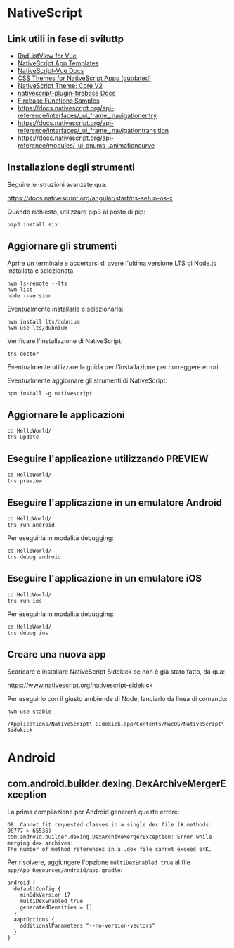# NativeScript

## Link utili in fase di sviluttp

- [RadListView for Vue](https://docs.nativescript.org/vuejs/ns-ui/ListView/overview)
- [NativeScript App Templates](https://github.com/NativeScript/nativescript-app-templates)
- [NativeScript-Vue Docs](https://nativescript-vue.org/en/docs/introduction/)
- [CSS Themes for NativeScript Apps (outdated)](https://docs.nativescript.org/ui/theme)
- [NativeScript Theme: Core V2](https://github.com/NativeScript/theme)
- [nativescript-plugin-firebase Docs](https://github.com/EddyVerbruggen/nativescript-plugin-firebase/tree/master/docs)
- [Firebase Functions Samples](https://github.com/firebase/functions-samples)
- https://docs.nativescript.org/api-reference/interfaces/_ui_frame_.navigationentry
- https://docs.nativescript.org/api-reference/interfaces/_ui_frame_.navigationtransition
- https://docs.nativescript.org/api-reference/modules/_ui_enums_.animationcurve

## Installazione degli strumenti

Seguire le istruzioni avanzate qua:

https://docs.nativescript.org/angular/start/ns-setup-os-x

Quando richiesto, utilizzare pip3 al posto di pip:

```
pip3 install six
```

## Aggiornare gli strumenti

Aprire un terminale e accertarsi di avere l'ultima versione LTS di Node.js installata e selezionata.

```
nvm ls-remote --lts
nvm list
node --version
```

Eventualmente installarla e selezionarla:

```
nvm install lts/dubnium
nvm use lts/dubnium
```

Verificare l'installazione di NativeScript:
```
tns doctor
```

Eventualmente utilizzare la guida per l'installazione per correggere errori.

Eventualmente aggiornare gli strumenti di NativeScript:
```
npm install -g nativescript
```

## Aggiornare le applicazioni

```
cd HelloWorld/
tns update
```

## Eseguire l'applicazione utilizzando PREVIEW

```
cd HelloWorld/
tns preview
```

## Eseguire l'applicazione in un emulatore Android

```
cd HelloWorld/
tns run android
```

Per eseguirla in modalità debugging:

```
cd HelloWorld/
tns debug android
```

## Eseguire l'applicazione in un emulatore iOS

```
cd HelloWorld/
tns run ios
```

Per eseguirla in modalità debugging:

```
cd HelloWorld/
tns debug ios
```

## Creare una nuova app

Scaricare e installare NativeScript Sidekick se non è già stato fatto, da qua:

https://www.nativescript.org/nativescript-sidekick

Per eseguirlo con il giusto ambiende di Node, lanciarlo da linea di comando:

```
nvm use stable

/Applications/NativeScript\ Sidekick.app/Contents/MacOS/NativeScript\ Sidekick
```

# Android

## com.android.builder.dexing.DexArchiveMergerException

La prima compilazione per Android genererà questo errore:

```
D8: Cannot fit requested classes in a single dex file (# methods: 98777 > 65536)
com.android.builder.dexing.DexArchiveMergerException: Error while merging dex archives: 
The number of method references in a .dex file cannot exceed 64K.
```

Per risolvere, aggiungere l'opzione `multiDexEnabled true` al file `app/App_Resources/Android/app.gradle`:

```
android {
  defaultConfig {
    minSdkVersion 17
    multiDexEnabled true
    generatedDensities = []
  }
  aaptOptions {
    additionalParameters "--no-version-vectors"
  }
}
```
